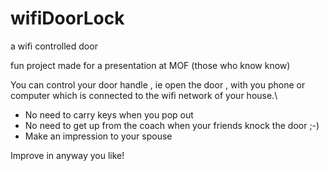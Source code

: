 # wifiDoorLock
a wifi controlled door 

fun project made for a presentation at MOF (those who know know)

You can control your door handle , ie open the door , with you phone or computer which is connected to the wifi network of your house.\

- No need to carry keys when you pop out
- No need to get up from the coach when your friends knock the door ;-)
- Make an impression to your spouse

Improve in anyway you like!
